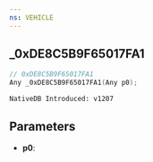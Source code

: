 ```yaml
---
ns: VEHICLE
---
```

## _0xDE8C5B9F65017FA1

```c
// 0xDE8C5B9F65017FA1
Any _0xDE8C5B9F65017FA1(Any p0);
```

```
NativeDB Introduced: v1207
```

## Parameters
* **p0**:
